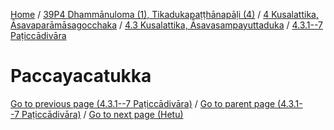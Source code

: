 
[Home](/) / [39P4 Dhammānuloma (1), Tikadukapaṭṭhānapāḷi (4)](../../../../39P4.md) / [4 Kusalattika, Āsavaparāmāsagocchaka](../../../4.md) / [4.3 Kusalattika, Āsavasampayuttaduka](../../4.3.md) / [4.3.1--7 Paṭiccādivāra](../4.3.1--7.md)

# Paccayacatukka


[Go to previous page (4.3.1--7 Paṭiccādivāra)](../4.3.1--7.md) / [Go to parent page (4.3.1--7 Paṭiccādivāra)](../4.3.1--7.md) / [Go to next page (Hetu)](Paccayacatukka/Hetu.md)


